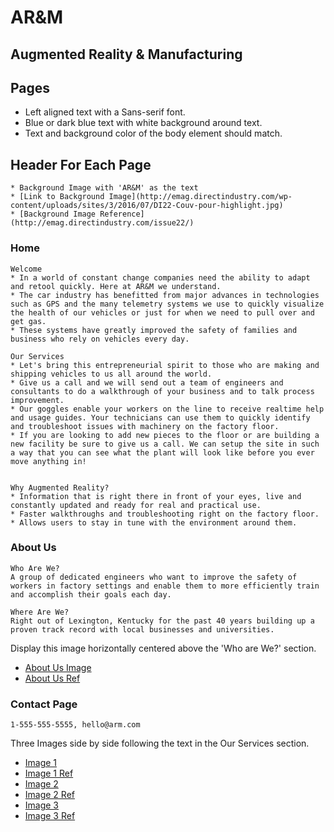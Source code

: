 # AR&M

## Augmented Reality & Manufacturing

## Pages
* Left aligned text with a Sans-serif font.
* Blue or dark blue text with white background around text.
* Text and background color of the body element should match.

## Header For Each Page
    * Background Image with 'AR&M' as the text
    * [Link to Background Image](http://emag.directindustry.com/wp-content/uploads/sites/3/2016/07/DI22-Couv-pour-highlight.jpg)
    * [Background Image Reference](http://emag.directindustry.com/issue22/)

### Home
    Welcome
    * In a world of constant change companies need the ability to adapt and retool quickly. Here at AR&M we understand.
    * The car industry has benefitted from major advances in technologies such as GPS and the many telemetry systems we use to quickly visualize the health of our vehicles or just for when we need to pull over and get gas.
    * These systems have greatly improved the safety of families and business who rely on vehicles every day.

    Our Services
    * Let's bring this entrepreneurial spirit to those who are making and shipping vehicles to us all around the world.
    * Give us a call and we will send out a team of engineers and consultants to do a walkthrough of your business and to talk process improvement.
    * Our goggles enable your workers on the line to receive realtime help and usage guides. Your technicians can use them to quickly identify and troubleshoot issues with machinery on the factory floor.
    * If you are looking to add new pieces to the floor or are building a new facility be sure to give us a call. We can setup the site in such a way that you can see what the plant will look like before you ever move anything in!


    Why Augmented Reality?
    * Information that is right there in front of your eyes, live and constantly updated and ready for real and practical use.
    * Faster walkthroughs and troubleshooting right on the factory floor.
    * Allows users to stay in tune with the environment around them.

### About Us
    Who Are We?
    A group of dedicated engineers who want to improve the safety of workers in factory settings and enable them to more efficiently train and accomplish their goals each day.

    Where Are We?
    Right out of Lexington, Kentucky for the past 40 years building up a proven track record with local businesses and universities.

Display this image horizontally centered above the 'Who are We?' section.
* [About Us Image](http://www.lynxconsultingservices.com/uploads/2/7/1/6/27160659/augmented-reality-companies.jpg?584)
* [About Us Ref](http://www.lynxconsultingservices.com/augmented-reality.html)

### Contact Page
    1-555-555-5555, hello@arm.com 

Three Images side by side following the text in the Our Services section.
* [Image 1](https://media.licdn.com/mpr/mpr/AAEAAQAAAAAAAAT5AAAAJDY0ZGU2MGVmLTYxYjktNGNiMy04ZGM4LWJjOTFhMTU2NDdmNA.jpg)
* [Image 1 Ref](https://www.linkedin.com/pulse/how-augmented-reality-transforming-manufacturing-lionel-grealou)
* [Image 2](http://www.supreality.com/blog/wp-content/uploads/2017/01/l_5808d1ba7c4de.jpg)
* [Image 2 Ref](http://www.supreality.com/)
* [Image 3](http://www.advice-manufacturing.com/images/VR-HVM3.png)
* [Image 3 Ref](http://www.advice-manufacturing.com/Virtual-and-Augmented-Reality.html)
